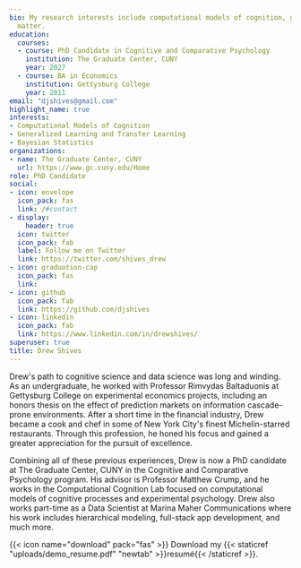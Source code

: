 ```yaml
---
bio: My research interests include computational models of cognition, generalized learning and transfer learning, and Bayesian statistics.
  matter.
education:
  courses:
  - course: PhD Candidate in Cognitive and Comparative Psychology
    institution: The Graduate Center, CUNY
    year: 2027
  - course: BA in Economics
    institution: Gettysburg College
    year: 2011
email: "djshives@gmail.com"
highlight_name: true
interests:
- Computational Models of Cognition
- Generalized Learning and Transfer Learning
- Bayesian Statistics
organizations:
- name: The Graduate Center, CUNY
  url: https://www.gc.cuny.edu/Home
role: PhD Candidate
social:
- icon: envelope
  icon_pack: fas
  link: /#contact
- display:
    header: true
  icon: twitter
  icon_pack: fab
  label: Follow me on Twitter
  link: https://twitter.com/shives_drew
- icon: graduation-cap
  icon_pack: fas
  link: 
- icon: github
  icon_pack: fab
  link: https://github.com/djshives
- icon: linkedin
  icon_pack: fab
  link: https://www.linkedin.com/in/drewshives/
superuser: true
title: Drew Shives
---
```


Drew's path to cognitive science and data science was long and winding. As an undergraduate, he worked with Professor Rimvydas Baltaduonis at Gettysburg College on experimental economics projects, including an honors thesis on the effect of prediction markets on information cascade-prone environments. After a short time in the financial industry, Drew became a cook and chef in some of New York City's finest Michelin-starred restaurants. Through this profession, he honed his focus and gained a greater appreciation for the pursuit of excellence. 

Combining all of these previous experiences, Drew is now a PhD candidate at The Graduate Center, CUNY in the Cognitive and Comparative Psychology program. His advisor is Professor Matthew Crump, and he works in the Computational Cognition Lab focused on computational models of cognitive processes and experimental psychology. Drew also works part-time as a Data Scientist at Marina Maher Communications where his work includes hierarchical modeling, full-stack app development, and much more.

{{< icon name="download" pack="fas" >}} Download my {{< staticref "uploads/demo_resume.pdf" "newtab" >}}resumé{{< /staticref >}}.
